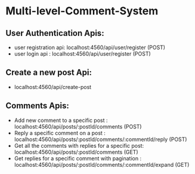 # Multi-level-Comment-System

## User Authentication Apis:
    
   * user registration api: localhost:4560/api/user/register  (POST)
   * user login api : localhost:4560/api/user/register    (POST)
      
## Create a new post Api:
   * localhost:4560/api/create-post

## Comments Apis:
   * Add new comment to a specific post  : localhost:4560/api/posts/:postId/comments  (POST)
   * Reply a specific comment on a post :  localhost:4560/api/posts/:postId/comments/:commentId/reply   (POST)
   * Get all the comments with replies for a specific post: localhost:4560/api/posts/:postId/comments    (GET)
   * Get replies for a specific comment with pagination :  localhost:4560/api/posts/:postId/comments/:commentId/expand (GET)